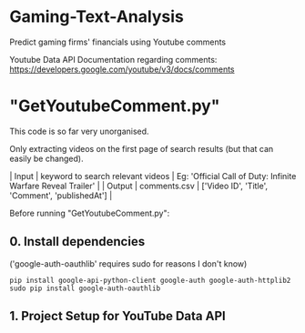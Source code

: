 # Gaming-Text-Analysis
Predict gaming firms' financials using Youtube comments

Youtube Data API Documentation regarding comments: https://developers.google.com/youtube/v3/docs/comments

# "GetYoutubeComment.py"
This code is so far very unorganised. 

Only extracting videos on the first page of search results (but that can easily be changed).

| Input  | keyword to search relevant videos | Eg: 'Official Call of Duty: Infinite Warfare Reveal Trailer'  |
| Output | comments.csv                      | ['Video ID', 'Title', 'Comment', 'publishedAt']               |


Before running "GetYoutubeComment.py":

## 0. Install dependencies 
('google-auth-oauthlib' requires sudo for reasons I don't know) 
```
pip install google-api-python-client google-auth google-auth-httplib2
sudo pip install google-auth-oauthlib
```

## 1. Project Setup for YouTube Data API
